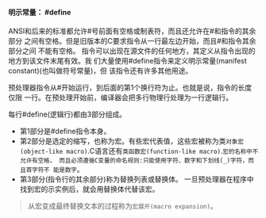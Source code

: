 #### 明示常量： #define
ANSI和后来的标准都允许#号前面有空格或制表符，而且还允许在#和指令的其余部分
之间有空格。但是旧版本的C要求指令从一行最左边开始，而且#和指令其余部分之间
不能有空格。
指令可以出现在源文件的任何地方，其定义从指令出现的地方到该文件末尾有效。我
们大量使用#define指令来定义明示常量(manifest constant)(也叫做符号常量)，但
该指令还有许多其他用途。

预处理器指令从#开始运行，到后面的第1个换行符为止。也就是说，指令的长度仅限
一行。在预处理开始前，编译器会把多行物理行处理为一行逻辑行。


每行#define(逻辑行)都由3部分组成。

* 第1部分是#define指令本身。
* 第2部分是选定的缩写，也称为宏。有些宏代表值，这些宏被称为类`对象宏(object-like
 macro)`.C语言还有`类函数宏(function-like macro)`.`宏的名称中不允许有空格，
而且必须遵循C变量的命名规则:只能使用字符、数字和下划线(_)字符，而且首字符不
能是数字`。
* 第3部分(指令行的其余部分)称为替换列表或替换体。
一旦预处理器在程序中找到宏的示实例后，就会用替换体代替该宏。
> 从宏变成最终替换文本的过程称为`宏展开(macro expansion)`。






